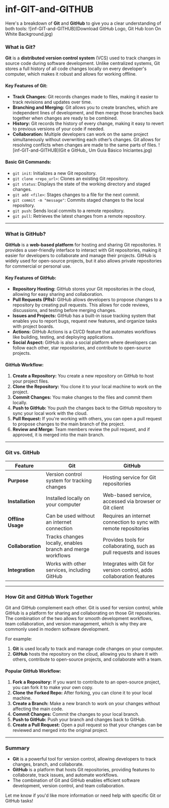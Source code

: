 # inf-GIT-and-GITHUB
Here's a breakdown of **Git** and **GitHub** to give you a clear understanding of both tools:
![inf-GIT-and-GITHUB](Download GitHub Logo, Git Hub Icon On White Background.jpg)
### **What is Git?**

**Git** is a **distributed version control system** (VCS) used to track changes in source code during software development. Unlike centralized systems, Git stores a full history of all code changes locally on every developer's computer, which makes it robust and allows for working offline.

#### **Key Features of Git:**
- **Track Changes:** Git records changes made to files, making it easier to track revisions and updates over time.
- **Branching and Merging:** Git allows you to create branches, which are independent lines of development, and then merge those branches back together when changes are ready to be combined.
- **History:** Git records the history of every change, making it easy to revert to previous versions of your code if needed.
- **Collaboration:** Multiple developers can work on the same project simultaneously without overwriting each other’s changes. Git allows for resolving conflicts when changes are made to the same parts of files.
![inf-GIT-and-GITHUB](Git e GitHub_ Um Guia Básico Iniciantes.jpg)
#### **Basic Git Commands:**
- `git init`: Initializes a new Git repository.
- `git clone <repo_url>`: Clones an existing Git repository.
- `git status`: Displays the state of the working directory and staged changes.
- `git add <file>`: Stages changes to a file for the next commit.
- `git commit -m "message"`: Commits staged changes to the local repository.
- `git push`: Sends local commits to a remote repository.
- `git pull`: Retrieves the latest changes from a remote repository.

---

### **What is GitHub?**

**GitHub** is a **web-based platform** for hosting and sharing Git repositories. It provides a user-friendly interface to interact with Git repositories, making it easier for developers to collaborate and manage their projects. GitHub is widely used for open-source projects, but it also allows private repositories for commercial or personal use.

#### **Key Features of GitHub:**
- **Repository Hosting:** GitHub stores your Git repositories in the cloud, allowing for easy sharing and collaboration.
- **Pull Requests (PRs):** GitHub allows developers to propose changes to a repository by creating pull requests. This allows for code reviews, discussions, and testing before merging changes.
- **Issues and Projects:** GitHub has a built-in issue tracking system that enables you to report bugs, request new features, and organize tasks with project boards.
- **Actions:** GitHub Actions is a CI/CD feature that automates workflows like building, testing, and deploying applications.
- **Social Aspect:** GitHub is also a social platform where developers can follow each other, star repositories, and contribute to open-source projects.

#### **GitHub Workflow:**
1. **Create a Repository:** You create a new repository on GitHub to host your project files.
2. **Clone the Repository:** You clone it to your local machine to work on the project.
3. **Commit Changes:** You make changes to the files and commit them locally.
4. **Push to GitHub:** You push the changes back to the GitHub repository to sync your local work with the cloud.
5. **Pull Request:** If you're working with others, you can open a pull request to propose changes to the main branch of the project.
6. **Review and Merge:** Team members review the pull request, and if approved, it is merged into the main branch.

---

### **Git vs. GitHub**

| Feature                     | Git                                      | GitHub                                  |
|-----------------------------|------------------------------------------|-----------------------------------------|
| **Purpose**                 | Version control system for tracking changes | Hosting service for Git repositories    |
| **Installation**            | Installed locally on your computer       | Web-based service, accessed via browser or Git client |
| **Offline Usage**           | Can be used without an internet connection | Requires an internet connection to sync with remote repositories |
| **Collaboration**           | Tracks changes locally, enables branch and merge workflows | Provides tools for collaborating, such as pull requests and issues |
| **Integration**             | Works with other services, including GitHub | Integrates with Git for version control, adds collaboration features |

---

### **How Git and GitHub Work Together**

Git and GitHub complement each other. Git is used for version control, while GitHub is a platform for sharing and collaborating on those Git repositories. The combination of the two allows for smooth development workflows, team collaboration, and version management, which is why they are commonly used in modern software development.

For example:
1. **Git** is used locally to track and manage code changes on your computer.
2. **GitHub** hosts the repository on the cloud, allowing you to share it with others, contribute to open-source projects, and collaborate with a team.

#### **Popular GitHub Workflow:**
1. **Fork a Repository:** If you want to contribute to an open-source project, you can fork it to make your own copy.
2. **Clone the Forked Repo:** After forking, you can clone it to your local machine.
3. **Create a Branch:** Make a new branch to work on your changes without affecting the main code.
4. **Commit Changes:** Commit the changes to your local branch.
5. **Push to GitHub:** Push your branch and changes back to GitHub.
6. **Create a Pull Request:** Open a pull request so that your changes can be reviewed and merged into the original project.

---

### **Summary**

- **Git** is a powerful tool for version control, allowing developers to track changes, branch, and collaborate.
- **GitHub** is a platform that hosts Git repositories, providing features to collaborate, track issues, and automate workflows.
- The combination of Git and GitHub enables efficient software development, version control, and team collaboration.

Let me know if you'd like more information or need help with specific Git or GitHub tasks!
